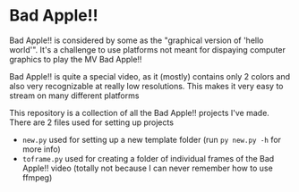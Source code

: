 # Bad Apple!!
Bad Apple!! is considered by some as the "graphical version of 'hello world'". It's a challenge to use platforms not meant for dispaying computer graphics to play the MV Bad Apple!!

Bad Apple!! is quite a special video, as it (mostly) contains only 2 colors and also very recognizable at really low resolutions. This makes it very easy to stream on many different platforms

This repository is a collection of all the Bad Apple!! projects I've made. There are 2 files used for setting up projects
- `new.py` used for setting up a new template folder (run `py new.py -h` for more info)
- `toframe.py` used for creating a folder of individual frames of the Bad Apple!! video (totally not because I can never remember how to use ffmpeg)